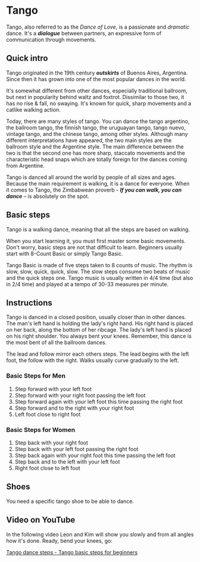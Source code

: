 # Tango
Tango, also referred to as the _Dance of Love_, is a passionate and *dramatic* dance. It's a ___dialogue___ between partners, an expressive form of communication through movements.

## Quick intro
Tango originated in the 19th century **_outskirts_** of Buenos Aires, Argentina. Since then it has grown into one of the most popular dances in the world. 

It's somewhat different from other dances, especially traditional ballroom, but next in popularity behind waltz and foxtrot. Dissimilar to those two, it has no rise & fall, no swaying. It's known for quick, sharp movements and a catlike walking action. 

Today, there are many styles of tango. You can dance the tango argentino, the ballroom tango, the finnish tango, the uruguayan tango, tango nuevo, vintage tango, and the chinese tango, among other styles. Although many different interpretations have appeared, the two main styles are the ballroom style and the Argentine style. The main difference between the two is that the second one has more sharp, staccato movements and the characteristic head snaps which are totally foreign for the dances coming from Argentine. 

Tango is danced all around the world by people of all sizes and ages. Because the main requirement is walking, it is a dance for everyone. When it comes to Tango, the Zimbabwean proverb - __*If you can walk, you can dance*__ – is absolutely on the spot.

## Basic steps
Tango is a walking dance, meaning that all the steps are based on walking. 

When you start learning it, you must first master some basic movements. Don't worry, basic steps are not that difficult to learn. Beginners usually start with 8-Count Basic or simply Tango Basic. 

Tango Basic is made of five steps taken to 8 counts of music. The rhythm is slow, slow, quick, quick, slow. The slow steps consume two beats of music and the quick steps one. Tango music is usually written in 4/4 time (but also in 2/4 time) and played at a tempo of 30-33 measures per minute.

## Instructions 
Tango is danced in a closed position, usually closer than in other dances. The man's left hand is holding the lady's right hand. His right hand is placed on her back, along the bottom of her ribcage. The lady's left hand is placed on his right shoulder. You always bent your knees. Remember, this dance is the most bent of all the ballroom dances. 

The lead and follow mirror each others steps. The lead begins with the left foot, the follow with the right. Walks usually curve gradually to the left.

### Basic Steps for Men

1. Step forward with your left foot
2. Step forward with your right foot passing the left foot
3. Step forward again with your left foot this time passing the right foot
4. Step forward and to the right with your right foot
5. Left foot close to right foot

### Basic Steps for Women
1. Step back with your right foot
2. Step back with your left foot passing the right foot
3. Step back again with your right foot this time passing the left foot
4. Step back and to the left with your left foot
5. Right foot close to left foot

## Shoes

You need a specific tango shoe to be able to dance. 

## Video on YouTube
In the following video Leon and Kim will show you slowly and from all angles how it's done. Ready, bend your knees, go: 

[Tango dance steps - Tango basic steps for beginners](https://www.youtube.com/watch?v=PSTPuzGhhQM)
